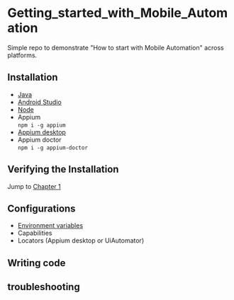 # Getting_started_with_Mobile_Automation
Simple repo to demonstrate "How to start with Mobile Automation" across platforms. 

## Installation
- [Java](https://www.oracle.com/technetwork/java/javase/downloads/jdk8-downloads-2133151.html)
- [Android Studio](https://developer.android.com/studio)
- [Node](https://nodejs.org/en/download/)
- Appium  
   ``npm i -g appium``
- [Appium desktop](https://github.com/appium/appium-desktop/releases/tag/v1.13.0)
- Appium doctor  
   ``npm i -g appium-doctor``

## Verifying the Installation
Jump to [Chapter 1](https://github.com/thenishant/Getting_started_with_Mobile_Automation/tree/master/chapter%201) 

## Configurations
- [Environment variables](https://github.com/thenishant/Getting_started_with_Mobile_Automation/blob/master/chapter%202/README.md)
- Capabilities
- Locators (Appium desktop or UiAutomator)

## Writing code

## troubleshooting